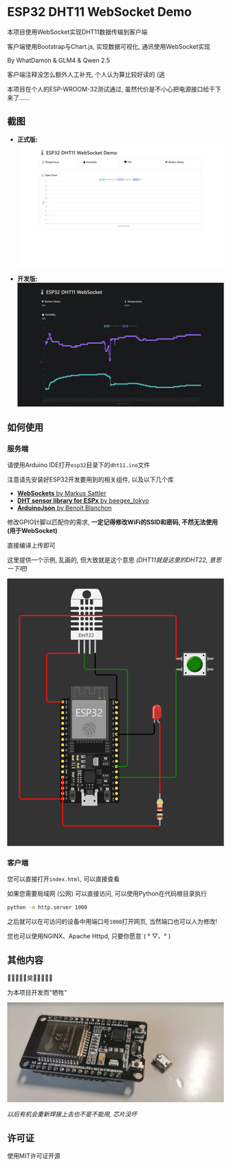 # ESP32 DHT11 WebSocket Demo

本项目使用WebSocket实现DHT11数据传输到客户端

客户端使用Bootstrap与Chart.js, 实现数据可视化, 通讯使用WebSocket实现

By WhatDamon & GLM4 & Qwen 2.5

客户端注释没怎么额外人工补充, 个人认为算比较好读的 (逃

本项目在个人的ESP-WROOM-32测试通过, 虽然代价是不小心把电源接口给干下来了......

## 截图

- **正式版:**
![正式截图](./screenshots/client.jpeg)

- **开发版:**
![开发中的截图](./screenshots/indev.png)

## 如何使用

### 服务端

请使用Arduino IDE打开`esp32`目录下的`dht11.ino`文件

注意请先安装好ESP32开发要用到的相关组件, 以及以下几个库

- [**WebSockets** by Markus Sattler](https://github.com/Links2004/arduinoWebSockets)
- [**DHT sensor library for ESPx** by beegee_tokyo](http://desire.giesecke.tk/index.php/2018/01/30/esp32-dht11/)
- [**ArduinoJson** by Benoit Blanchon](https://arduinojson.org/)

修改GPIO针脚以匹配你的需求, **一定记得修改WiFi的SSID和密码, 不然无法使用 (用于WebSocket)**

直接编译上传即可

这里提供一个示例, 乱画的, 但大致就是这个意思 *(DHT11就是这里的DHT22, 意思一下吧)*

![连接示例](./screenshots/esp.png)

### 客户端

您可以直接打开`index.html`, 可以直接查看

如果您需要局域网 (公网) 可以直接访问, 可以使用Python在代码根目录执行

~~~bash
python -m http.server 1000
~~~

之后就可以在可访问的设备中用端口号`1000`打开网页, 当然端口也可以人为修改!

您也可以使用NGINX、Apache Httpd, 只要你愿意ˋ( ° ▽、° ) 

## 其他内容

🌺🌺🌺🌺🌺奠🌺🌺🌺🌺🌺

为本项目开发而"牺牲"

![Micro-USB接口用力过猛干下来了](./screenshots/bkesp32.jpg)

*以后有机会重新焊接上去也不是不能用, 芯片没坏*

## 许可证

使用MIT许可证开源